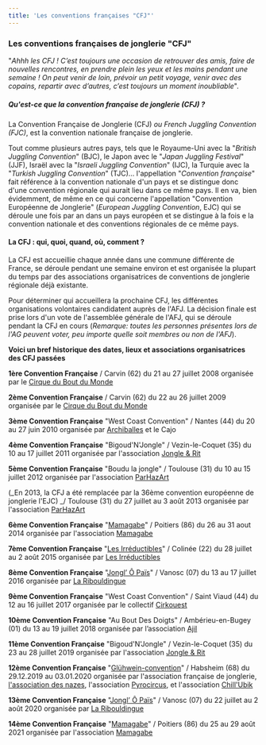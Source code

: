 ```yaml
---
title: 'Les conventions françaises "CFJ"'
---
```


### Les conventions françaises de jonglerie "CFJ"

"_Ahhh les CFJ ! C’est toujours une occasion de retrouver des amis, faire de nouvelles rencontres, en prendre plein les yeux et les mains pendant une semaine ! On peut venir de loin, prévoir un petit voyage, venir avec des copains, repartir avec d’autres, c’est toujours un moment inoubliable_".

##### Qu'est-ce que la convention française de jonglerie (CFJ)  ?

La Convention Française de Jonglerie (CFJ) _ou French Juggling Convention (FJC)_, est la convention nationale française de jonglerie.

Tout comme plusieurs autres pays, tels que le Royaume-Uni avec la "_British Juggling Convention_" (BJC), le Japon avec le "_Japan Juggling Festival_" (JJF), Israël avec la "_Israeli Juggling Convention_" (IJC),  la Turquie avec la "_Turkish Juggling Convention_" (TJC)... l'appellation "_Convention française_" fait référence à la convention nationale d'un pays et se distingue donc d'une convention régionale qui aurait lieu dans ce même pays. 
Il en va, bien évidemment, de même en ce qui concerne l'appellation "Convention Européenne de Jonglerie" (_European Juggling Convention_, EJC) qui se déroule une fois par an dans un pays européen et se distingue à la fois e la convention nationale et des conventions régionales de ce même pays.

#### La CFJ : qui, quoi, quand, où, comment ?  

La CFJ est accueillie chaque année dans une commune différente de France, se déroule pendant une semaine environ et est organisée la plupart du temps par des associations organisatrices de conventions de jonglerie régionale déjà existante.

Pour déterminer qui accueillera la prochaine CFJ, les différentes organisations volontaires candidatent auprès de l'AFJ. La décision finale est prise lors d'un vote de l'assemblée générale de l'AFJ, qui se déroule pendant la CFJ en cours (_Remarque: toutes les personnes présentes lors de l'AG peuvent voter, peu importe quelle soit membres ou non de l'AFJ_).


**Voici un bref historique des dates, lieux et associations organisatrices des CFJ passées**

**1ère Convention Française** / Carvin (62)
du 21 au 27 juillet 2008
organisée par le [Cirque du Bout du Monde](http://lecirqueduboutdumonde.fr/) 

**2ème Convention Française** / Carvin (62)
du 22 au 26 juillet 2009
organisée par le [Cirque du Bout du Monde](http://lecirqueduboutdumonde.fr/)

**3ème Convention Française** "West Coast Convention" / Nantes (44)
du 20 au 27 juin 2010
organisée par [Archiballes](http://archiballes.free.fr/v2/?page=sommaire&id_rubrique=1) et le Cajo
	
**4ème Convention Française** "Bigoud'N'Jongle" / Vezin-le-Coquet (35)
du 10 au 17 juillet 2011 
organisée par l'association [Jongle & Rit](https://jongleetrit.wordpress.com/)

**5ème Convention Française** "Boudu la jongle" / Toulouse (31)
du 10 au 15 juillet 2012
organisée par l'association [ParHazArt](https://www.parhazart.org/)

(_En 2013, la CFJ a été remplacée par la 36ème convention européenne de jonglerie l'EJC) _/ Toulouse (31)
du 27 juillet au 3 août 2013
organisée par l'association [ParHazArt](https://www.parhazart.org/)
	
**6ème Convention Française** "[Mamagabe](http://assomamagabe.blogspot.com/)" / Poitiers (86)
du 26 au 31 aout 2014
organisée par l'association [Mamagabe](http://assomamagabe.blogspot.com/)

**7ème Convention Française** "[Les Irréductibles](https://www.facebook.com/pg/cnj2015/posts/)" / Colinée (22)
du 28 juillet au 2 août 2015
organisée par [Les Irréductibles](https://www.facebook.com/pg/cnj2015/posts/)

**8ème Convention Française** "[Jongl’ Ô Païs](https://fr-fr.facebook.com/login/?next=https%3A%2F%2Ffr-fr.facebook.com%2FJOP07690%2F)" / Vanosc (07)
du 13 au 17 juillet 2016
organisée par [La Ribouldingue](https://www.laribouldingue.com/)

**9ème Convention Française** "West Coast Convention" / Saint Viaud (44)
du 12 au 16 juillet 2017
organisée par le collectif [Cirkouest ](https://www.cirkouest.fr/)

**10ème Convention Française** "Au Bout Des Doigts" / Ambérieu-en-Bugey (01)
du 13 au 19 juillet 2018
organisée par l’association [Ajil](http://ajil-asso.fr/)

**11ème Convention Française** "Bigoud'N'Jongle" / Vezin-le-Coquet (35)
du 23 au 28 juillet 2019
organisée par l'association [Jongle & Rit](https://jongleetrit.wordpress.com/)

**12ème Convention Française** "[Glühwein-convention](https://assodesnazes.wixsite.com/cfj-gluhwein-2020)" / Habsheim (68)
du 29.12.2019 au 03.01.2020
organisée par l'association française de jonglerie, [l'association des nazes](https://www.les-nazes.com/), l'association [Pyrocircus](troupe-pyrocircus.fr), et l'association [Chill'Ubik](https://www.facebook.com/login/?next=https%3A%2F%2Fwww.facebook.com%2Fchillubik%2F%3F__xts__%255B%25C2%25AB0%25C2%25BB%255D%3D68...) 

**13ème Convention Française** "[Jongl’ Ô Païs](https://fr-fr.facebook.com/login/?next=https%3A%2F%2Ffr-fr.facebook.com%2FJOP07690%2F)" / Vanosc (07)
du 22 juillet au 2 août 2020
organisée par [La Ribouldingue](https://www.laribouldingue.com/)

**14ème Convention Française** "[Mamagabe](http://assomamagabe.blogspot.com/)" / Poitiers (86)
du 25 au 29 août 2021
organisée par l'association [Mamagabe](http://assomamagabe.blogspot.com/)